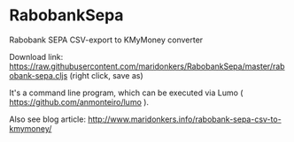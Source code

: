 # RabobankSepa
Rabobank SEPA CSV-export to KMyMoney converter

Download link: https://raw.githubusercontent.com/maridonkers/RabobankSepa/master/rabobank-sepa.cljs
(right click, save as)

It's a command line program, which can be executed via Lumo ( https://github.com/anmonteiro/lumo ).

Also see blog article: http://www.maridonkers.info/rabobank-sepa-csv-to-kmymoney/
